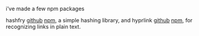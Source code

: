 i've made a few npm packages

hashfry [github](https://github.com/finngreiter/hashfry) [npm](https://npmjs.com/package/hashfry), a simple hashing library, and hyprlink [github](https://github.com/finngreiter/hyprlink) [npm](https://npmjs.com/package/hyprlink), for recognizing links in plain text.
